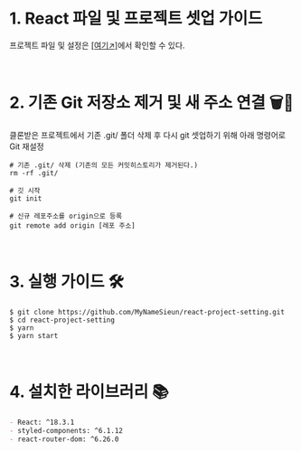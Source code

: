 # 1. React 파일 및 프로젝트 셋업 가이드

프로젝트 파일 및 설정은 [[여기↗]](https://mynamesieun.github.io/react/React-%ED%8C%8C%EC%9D%BC-%EB%B0%8F-%ED%94%84%EB%A1%9C%EC%A0%9D%ED%8A%B8-%EC%85%8B%EC%97%85/)에서 확인할 수 있다.

<br>

# 2. 기존 Git 저장소 제거 및 새 주소 연결 🗑️🔄

클론받은 프로젝트에서 기존 .git/ 폴더 삭제 후 다시 git 셋업하기 위해 아래 명령어로 Git 재설정

```shell
# 기존 .git/ 삭제 (기존의 모든 커밋히스토리가 제거된다.)
rm -rf .git/

# 깃 시작
git init

# 신규 레포주소를 origin으로 등록
git remote add origin [레포 주소]
```

<br>

# 3. 실행 가이드 🛠️

```shell
$ git clone https://github.com/MyNameSieun/react-project-setting.git
$ cd react-project-setting
$ yarn
$ yarn start
```

<br>

# 4. 설치한 라이브러리 📚

```markdown
- React: ^18.3.1
- styled-components: ^6.1.12
- react-router-dom: ^6.26.0
```

<br>
